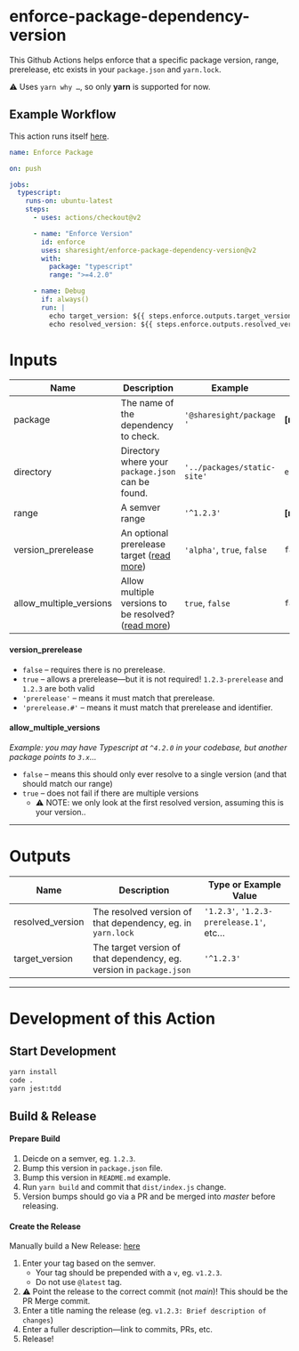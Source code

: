 # enforce-package-dependency-version

This Github Actions helps enforce that a specific package version, range, prerelease, etc exists in your `package.json` and `yarn.lock`.

:warning: Uses `yarn why …`, so only **yarn** is supported for now.

## Example Workflow

This action runs itself [here](https://github.com/sharesight/enforce-package-dependency-version/blob/main/.github/workflows/package-enforcement.yml).

```yaml
name: Enforce Package

on: push

jobs:
  typescript:
    runs-on: ubuntu-latest
    steps:
      - uses: actions/checkout@v2

      - name: "Enforce Version"
        id: enforce
        uses: sharesight/enforce-package-dependency-version@v2
        with:
          package: "typescript"
          range: ">=4.2.0"

      - name: Debug
        if: always()
        run: |
          echo target_version: ${{ steps.enforce.outputs.target_version }}
          echo resolved_version: ${{ steps.enforce.outputs.resolved_version }}
```

# Inputs

| Name                    | Description                                                                     | Example                     | Default Value          |
| ----------------------- | ------------------------------------------------------------------------------- | --------------------------- | ---------------------- |
| package                 | The name of the dependency to check.                                            | `'@sharesight/package '`     | **[required]**         |
| directory               | Directory where your `package.json` can be found.                               | `'../packages/static-site'` | `env.GITHUB_WORKSPACE` |
| range                   | A semver range                                                                  | `'^1.2.3'`                  | **[required]**         |
| version_prerelease      | An optional prerelease target ([read more](#version_prerelease))                | `'alpha'`, `true`, `false`  | `false`                |
| allow_multiple_versions | Allow multiple versions to be resolved? ([read more](#allow_multiple_versions)) | `true`, `false`             | `false`                |

#### version_prerelease

- `false` – requires there is no prerelease.
- `true` – allows a prerelease—but it is not required! `1.2.3-prerelease` and `1.2.3` are both valid
- `'prerelease'` – means it must match that prerelease.
- `'prerelease.#'` – means it must match that prerelease and identifier.

#### allow_multiple_versions

_Example: you may have Typescript at `^4.2.0` in your codebase, but another package points to `3.x`…_

- `false` – means this should only ever resolve to a single version (and that should match our range)
- `true` – does not fail if there are multiple versions
  - :warning: NOTE: we only look at the first resolved version, assuming this is your version..

---

# Outputs

| Name             | Description                                                          | Type or Example Value                   |
| ---------------- | -------------------------------------------------------------------- | --------------------------------------- |
| resolved_version | The resolved version of that dependency, eg. in `yarn.lock`          | `'1.2.3'`, `'1.2.3-prerelease.1'`, etc… |
| target_version   | The target version of that dependency, eg. version in `package.json` | `'^1.2.3'`                              |

---

# Development of this Action

## Start Development

```bash
yarn install
code .
yarn jest:tdd
```

## Build & Release

#### Prepare Build

1. Deicde on a semver, eg. `1.2.3`.
2. Bump this version in `package.json` file.
3. Bump this version in `README.md` example.
4. Run `yarn build` and commit that `dist/index.js` change.
5. Version bumps should go via a PR and be merged into _master_ before releasing.

#### Create the Release

Manually build a New Release: [here](https://github.com/sharesight/enforce-package-dependency-version/releases/new)

1. Enter your tag based on the semver.
   - Your tag should be prepended with a `v`, eg. `v1.2.3`.
   - Do not use `@latest` tag.
2. :warning: Point the release to the correct commit (not _main_)! This should be the PR Merge commit.
3. Enter a title naming the release (eg. `v1.2.3: Brief description of changes`)
4. Enter a fuller description—link to commits, PRs, etc.
5. Release!
